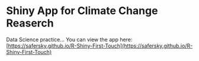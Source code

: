 # Shiny App for Climate Change Reaserch
Data Science practice...
You can view the app here:  
[https://safersky.github.io/R-Shiny-First-Touch](https://safersky.github.io/R-Shiny-First-Touch)
